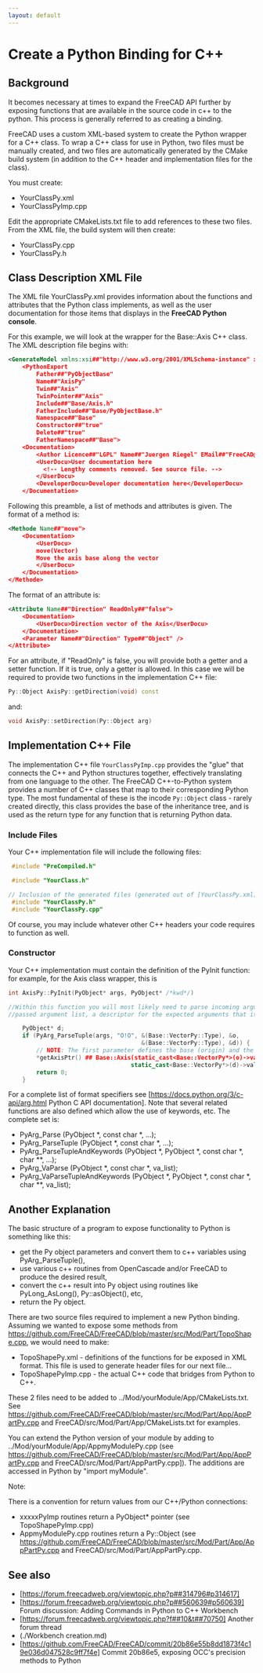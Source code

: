 ```yaml
---
layout: default
---
```


# Create a Python Binding for C++

## Background

It becomes necessary at times to expand the FreeCAD API further by exposing functions that are available in the source code in c++ to the python. This process is generally referred to as creating a binding.

FreeCAD uses a custom XML-based system to create the Python wrapper for a C++ class. To wrap a C++ class for use in Python, two files must be manually created, and two files are automatically generated by the CMake build system (in addition to the C++ header and implementation files for the class).

You must create:
* YourClassPy.xml
* YourClassPyImp.cpp

Edit the appropriate CMakeLists.txt file to add references to these two files. From the XML file, the build system will then create:
* YourClassPy.cpp
* YourClassPy.h

## Class Description XML File

The XML file YourClassPy.xml provides information about the functions and attributes that the Python class implements, as well as the user documentation for those items that displays in the **FreeCAD Python console**.

For this example, we will look at the wrapper for the Base::Axis C++ class. The XML description file begins with:

```xml
<GenerateModel xmlns:xsi##"http://www.w3.org/2001/XMLSchema-instance" xsi:noNamespaceSchemaLocation##"generateMetaModel_Module.xsd">
    <PythonExport
        Father##"PyObjectBase"
        Name##"AxisPy"
        Twin##"Axis"
        TwinPointer##"Axis"
        Include##"Base/Axis.h"
        FatherInclude##"Base/PyObjectBase.h"
        Namespace##"Base"
        Constructor##"true"
        Delete##"true"
        FatherNamespace##"Base">
    <Documentation>
        <Author Licence##"LGPL" Name##"Juergen Riegel" EMail##"FreeCAD@juergen-riegel.net" />
        <UserDocu>User documentation here
          <!-- Lengthy comments removed. See source file. -->
        </UserDocu>
        <DeveloperDocu>Developer documentation here</DeveloperDocu>
    </Documentation>
```

Following this preamble, a list of methods and attributes is given. The format of a method is:

```xml
<Methode Name##"move">
    <Documentation>
        <UserDocu>
        move(Vector)
        Move the axis base along the vector
        </UserDocu>
    </Documentation>
</Methode>
```

The format of an attribute is:

```xml
<Attribute Name##"Direction" ReadOnly##"false">
    <Documentation>
        <UserDocu>Direction vector of the Axis</UserDocu>
    </Documentation>
    <Parameter Name##"Direction" Type##"Object" />
</Attribute>
```

For an attribute, if "ReadOnly" is false, you will provide both a getter and a setter function. If it is true, only a getter is allowed. In this case we will be required to provide two functions in the implementation C++ file:

```cpp
Py::Object AxisPy::getDirection(void) const
````

and:

```cpp
void AxisPy::setDirection(Py::Object arg)
```

## Implementation C++ File

The implementation C++ file `YourClassPyImp.cpp` provides the "glue" that connects the C++ and Python structures together, effectively translating from one language to the other. The FreeCAD C++-to-Python system provides a number of C++ classes that map to their corresponding Python type. The most fundamental of these is the incode `Py::Object` class - rarely created directly, this class provides the base of the inheritance tree, and is used as the return type for any function that is returning Python data.

### Include Files

Your C++ implementation file will include the following files:

```cpp
 #include "PreCompiled.h"

 #include "YourClass.h"

// Inclusion of the generated files (generated out of [YourClassPy.xml)
 #include "YourClassPy.h"
 #include "YourClassPy.cpp"
```

Of course, you may include whatever other C++ headers your code requires to function as well.

### Constructor

Your C++ implementation must contain the definition of the PyInit function: for example, for the Axis class wrapper, this is

```cpp
int AxisPy::PyInit(PyObject* args, PyObject* /*kwd*/)

//Within this function you will most likely need to parse incoming arguments to the constructor: the most important function for this purpose is the Python-provided incode|PyArg_ParseTuple. It takes in the 
//passed argument list, a descriptor for the expected arguments that it should parse, and type information and storage locations for the parsed results. For example:

    PyObject* d;
    if (PyArg_ParseTuple(args, "O!O", &(Base::VectorPy::Type), &o,
                                      &(Base::VectorPy::Type), &d)) {
        // NOTE: The first parameter defines the base (origin) and the second the direction.
        *getAxisPtr() ## Base::Axis(static_cast<Base::VectorPy*>(o)->value(),
                                   static_cast<Base::VectorPy*>(d)->value());
        return 0;
    }
```

For a complete list of format specifiers see [https://docs.python.org/3/c-api/arg.html Python C API documentation]. Note that several related functions are also defined which allow the use of keywords, etc. The complete set is:

* PyArg_Parse (PyObject *, const char *, ...);
* PyArg_ParseTuple (PyObject *, const char *, ...);
* PyArg_ParseTupleAndKeywords (PyObject *, PyObject *, const char *, char **, ...);
* PyArg_VaParse (PyObject *, const char *, va_list);
* PyArg_VaParseTupleAndKeywords (PyObject *, PyObject *, const char *, char **, va_list);

## Another Explanation

The basic structure of a program to expose functionality to Python is something like this:

* get the Py object parameters and convert them to c++ variables using PyArg_ParseTuple(),
* use various c++ routines from OpenCascade and/or FreeCAD to produce the desired result,
* convert the c++ result into Py object using routines like PyLong_AsLong(), Py::asObject(), etc,
* return the Py object.

There are two source files required to implement a new Python binding.  Assuming we wanted to expose some methods from https://github.com/FreeCAD/FreeCAD/blob/master/src/Mod/Part/TopoShape.cpp, we would need to make:
* TopoShapePy.xml - definitions of the functions for be exposed in XML format.  This file is used to generate header files for our next file...
* TopoShapePyImp.cpp - the actual C++ code that bridges from Python to C++.

These 2 files need to be added to ../Mod/yourModule/App/CMakeLists.txt.  See https://github.com/FreeCAD/FreeCAD/blob/master/src/Mod/Part/App/AppPartPy.cpp and FreeCAD/src/Mod/Part/App/CMakeLists.txt for examples.

You can extend the Python version of your module by adding to ../Mod/yourModule/App/AppmyModulePy.cpp (see https://github.com/FreeCAD/FreeCAD/blob/master/src/Mod/Part/App/AppPartPy.cpp and FreeCAD/src/Mod/Part/AppPartPy.cpp]). The additions are accessed in Python by "import myModule". 

Note:

There is a convention for return values from our C++/Python connections:
* xxxxxPyImp routines return a PyObject* pointer (see TopoShapePyImp.cpp) 
* AppmyModulePy.cpp routines return a Py::Object (see https://github.com/FreeCAD/FreeCAD/blob/master/src/Mod/Part/App/AppPartPy.cpp and FreeCAD/src/Mod/Part/AppPartPy.cpp.

## See also

* [https://forum.freecadweb.org/viewtopic.php?p##314796#p314617]
* [https://forum.freecadweb.org/viewtopic.php?p##560639#p560639] Forum discussion: Adding Commands in Python to C++ Workbench
* [https://forum.freecadweb.org/viewtopic.php?f##10&t##70750] Another forum thread
* (./Workbench creation.md)
* [https://github.com/FreeCAD/FreeCAD/commit/20b86e55b8dd1873f4c19e036d047528c9ff7f4e] Commit 20b86e5, exposing OCC's precision methods to Python
